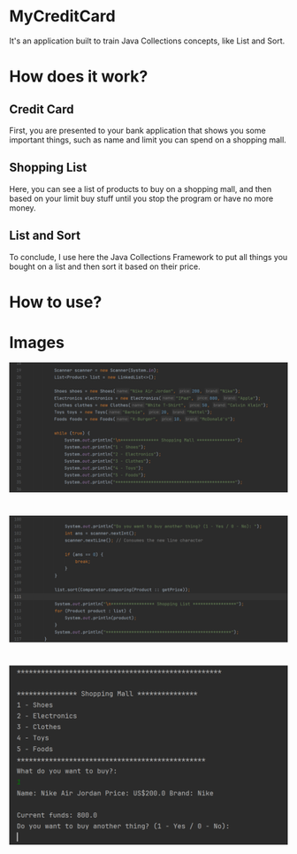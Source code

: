 # MyCreditCard

It's an application built to train Java Collections concepts, like List and Sort. 

# How does it work?

## Credit Card

First, you are presented to your bank application that shows you some important things, such as name and limit you can spend on a shopping mall.

## Shopping List

Here, you can see a list of products to buy on a shopping mall, and then based on your limit buy stuff until you stop the program or have no more money.

## List and Sort

To conclude, I use here the Java Collections Framework to put all things you bought on a list and then sort it based on their price.

# How to use?

# Images

![Preview Code1 Project](https://github.com/f3l1pe-augusto/mycreditcard/blob/main/images/code1ProjectPrint.png?raw=true)
#
![Preview Code2 Project](https://github.com/f3l1pe-augusto/mycreditcard/blob/main/images/code2ProjectPrint.png?raw=true)
#
![Preview Interface Project](https://github.com/f3l1pe-augusto/mycreditcard/blob/main/images/interfaceProjectPrint.png?raw=true)
